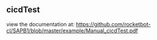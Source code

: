 ## cicdTest

 view the documentation at: https://github.com/rocketbot-cl/SAPB1/blob/master/example/Manual_cicdTest.pdf